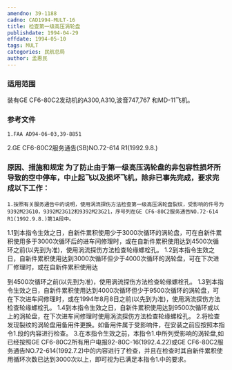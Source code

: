 ```yaml
---
amendno: 39-1188
cadno: CAD1994-MULT-16
title: 检查第一级高压涡轮盘
publishdate: 1994-04-29
effdate: 1994-05-10
tags: MULT
categories: 民航总局
author: 孟惠民
---
```


### 适用范围 
装有GE CF6-80C2发动机的A300,A310,波音747,767 和MD-11飞机。

<!--more-->
### 参考文件
    1.FAA AD94-06-03,39-8851 
2.GE CF6-80C2服务通告(SB)NO.72-614 R1(1992.9.8.)

### 原因、措施和规定 为了防止由于第一级高压涡轮盘的非包容性损坏所导致的空中停车，中止起飞以及损坏飞机，除非已事先完成，要求完成以下工作： 
    1.按照有关服务通告中的说明，使用涡流探伤方法检查第一级高压涡轮盘裂纹，受影响的件号为9392M23G10，9392M23G12和9392M23G21，序号列在GE CF6-80C2服务通告NO.72-614 R1(1992.9.8.)第1A段中。 
1.1到本指令生效之日，自新件累积使用少于3000次循环的涡轮盘，可在自新件累积使用多于3000次循环后的进车间修理时，或在自新件累积使用达到4500次循环之前(以先到为准)，使用涡流探伤方法检查轮缘螺栓孔。 
1.2到本指令生效之日，自新件累积使用达到3000次循环但少于4000次循环的涡轮盘，可在下次进厂修理时，或在自新件累积使用达

         
到4500次循环之前(以先到为准)，使用涡流探伤方法检查轮缘螺栓孔。
 1.3到本指令生效之日，自新件累积使用达到4000次循环但少于9500次循环的涡轮盘，可在下次进车间修理时，或在1994年8月8日之前(以先到为准)，使用涡流探伤方法检查轮缘螺栓孔。 
    1.4到本指令生效之日，自新件累积使用达到9500次循环或以上的涡轮盘，在下次进车间修理时使用涡流探伤方法检查轮缘螺栓孔。 
    2.将检查发现裂纹的涡轮盘用备用件更换。如备用件属于受影响件，在安装之前应按照本指令1.段的内容进行检查。 
    3.在本指令生效之前，本指令1.中所列受影响的涡轮盘,如已经按照GE CF6-80C2所有用户电报92-80C-16(1992.4.22)或GE CF6-80C2服务通告NO.72-614(1992.7.2)中的内容进行了检查，并且在检查时其自新件累积使用循环次数已达到3000次以上，即可视为已满足本指令1.中的要求。

